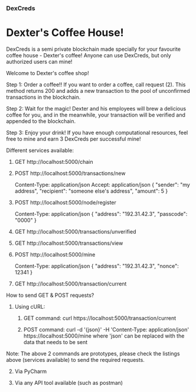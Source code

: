 ### DexCreds

<h1>Dexter's Coffee House!</h1>

DexCreds is a semi private blockchain made specially for your favourite coffee house - Dexter's coffee!
Anyone can use DexCreds, but only authorized users can mine!

Welcome to Dexter's coffee shop! 

Step 1: Order a coffee!!
If you want to order a coffee, call request (2). This method returns 200 and adds a new transaction to the pool 
of unconfirmed transactions in the blockchain.

Step 2: Wait for the magic!
Dexter and his employees will brew a delicious coffee for you, and in the meanwhile, your transaction will be verified and appended to the blockchain.

Step 3: Enjoy your drink!
If you have enough computational resources, feel free to mine and earn 3 DexCreds per successful mine!

Different services available:

1) GET http://localhost:5000/chain

2) POST http://localhost:5000/transactions/new
   
    Content-Type: application/json
    Accept: application/json
    {
     "sender": "my address",
     "recipient": "someone else's address",
     "amount": 5
    }

3) POST http://localhost:5000/node/register

    Content-Type: application/json
    {
      "address": "192.31.42.3",
      "passcode": "0000"
    }

4) GET http://localhost:5000/transactions/unverified

5) GET http://localhost:5000/transactions/view

6) POST http://localhost:5000/mine

    Content-Type: application/json
    {
      "address": "192.31.42.3",
      "nonce": 12341
    }

7) GET http://localhost:5000/transaction/current

How to send GET & POST requests?
1. Using cURL:
    1. GET command:
        curl https://localhost:5000/transaction/current
       
    2. POST command:
        curl -d '{json}' -H 'Content-Type: application/json' https://localhost:5000/mine
        where 'json' can be replaced with the data that needs to be sent
       
Note: The above 2 commands are prototypes, please check the listings above (services available) to send the required requests.

2. Via PyCharm

3. Via any API tool available (such as postman)
    

